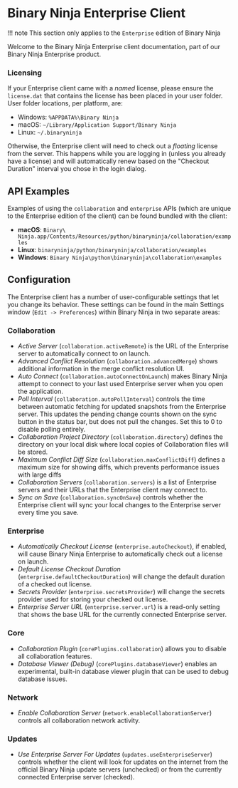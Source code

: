 # Binary Ninja Enterprise Client

!!! note
    This section only applies to the `Enterprise` edition of Binary Ninja

Welcome to the Binary Ninja Enterprise client documentation, part of our Binary Ninja Enterprise product.

### Licensing

If your Enterprise client came with a *named* license, please ensure the `license.dat` that contains the license has been placed in your user folder. User folder locations, per platform, are:

* Windows: `%APPDATA%\Binary Ninja`
* macOS: `~/Library/Application Support/Binary Ninja`
* Linux: `~/.binaryninja`

Otherwise, the Enterprise client will need to check out a *floating* license from the server. This happens while you are logging in (unless you already have a license) and will automatically renew based on the "Checkout Duration" interval you chose in the login dialog.

## API Examples

Examples of using the `collaboration` and `enterprise` APIs (which are unique to the Enterprise edition of the client) can be found bundled with the client:

* **macOS**: `Binary\ Ninja.app/Contents/Resources/python/binaryninja/collaboration/examples`
* **Linux**: `binaryninja/python/binaryninja/collaboration/examples`
* **Windows**: `Binary Ninja\python\binaryninja\collaboration\examples`

## Configuration

The Enterprise client has a number of user-configurable settings that let you change its behavior. These settings can be found in the main Settings window (`Edit -> Preferences`) within Binary Ninja in two separate areas:

### Collaboration

* *Active Server* (`collaboration.activeRemote`) is the URL of the Enterprise server to automatically connect to on launch.
* *Advanced Conflict Resolution* (`collaboration.advancedMerge`) shows additional information in the merge conflict resolution UI.
* *Auto Connect* (`collaboration.autoConnectOnLaunch`) makes Binary Ninja attempt to connect to your last used Enterprise server when you open the application.
* *Poll Interval* (`collaboration.autoPollInterval`) controls the time between automatic fetching for updated snapshots from the Enterprise server. This updates the pending change counts shown on the sync button in the status bar, but does not pull the changes. Set this to 0 to disable polling entirely.
* *Collaboration Project Directory* (`collaboration.directory`) defines the directory on your local disk where local copies of Collaboration files will be stored.
* *Maximum Conflict Diff Size* (`collaboration.maxConflictDiff`) defines a maximum size for showing diffs, which prevents performance issues with large diffs
* *Collaboration Servers* (`collaboration.servers`) is a list of Enterprise servers and their URLs that the Enterprise client may connect to.
* *Sync on Save* (`collaboration.syncOnSave`) controls whether the Enterprise client will sync your local changes to the Enterprise server every time you save.

### Enterprise

* *Automatically Checkout License* (`enterprise.autoCheckout`), if enabled, will cause Binary Ninja Enterprise to automatically check out a license on launch.
* *Default License Checkout Duration* (`enterprise.defaultCheckoutDuration`) will change the default duration of a checked out license.
* *Secrets Provider* (`enterprise.secretsProvider`) will change the secrets provider used for storing your checked out license.
* *Enterprise Server URL* (`enterprise.server.url`) is a read-only setting that shows the base URL for the currently connected Enterprise server.

### Core

* *Collaboration Plugin* (`corePlugins.collaboration`) allows you to disable all collaboration features.
* *Database Viewer (Debug)* (`corePlugins.databaseViewer`) enables an experimental, built-in database viewer plugin that can be used to debug database issues.

### Network

* *Enable Collaboration Server* (`network.enableCollaborationServer`) controls all collaboration network activity.

### Updates

* *Use Enterprise Server For Updates* (`updates.useEnterpriseServer`) controls whether the client will look for updates on the internet from the official Binary Ninja update servers (unchecked) or from the currently connected Enterprise server (checked).
